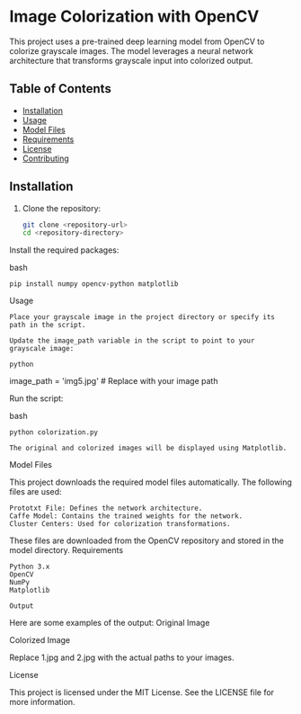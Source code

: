 # Image Colorization with OpenCV

This project uses a pre-trained deep learning model from OpenCV to colorize grayscale images. The model leverages a neural network architecture that transforms grayscale input into colorized output.

## Table of Contents
- [Installation](#installation)
- [Usage](#usage)
- [Model Files](#model-files)
- [Requirements](#requirements)
- [License](#license)
- [Contributing](#contributing)

## Installation

1. Clone the repository:
   ```bash
   git clone <repository-url>
   cd <repository-directory>


Install the required packages:

bash

    pip install numpy opencv-python matplotlib

Usage

    Place your grayscale image in the project directory or specify its path in the script.

    Update the image_path variable in the script to point to your grayscale image:

    python

image_path = 'img5.jpg'  # Replace with your image path

Run the script:

bash

    python colorization.py

    The original and colorized images will be displayed using Matplotlib.

Model Files

This project downloads the required model files automatically. The following files are used:

    Prototxt File: Defines the network architecture.
    Caffe Model: Contains the trained weights for the network.
    Cluster Centers: Used for colorization transformations.

These files are downloaded from the OpenCV repository and stored in the model directory.
Requirements

    Python 3.x
    OpenCV
    NumPy
    Matplotlib

    Output

Here are some examples of the output:
Original Image

Colorized Image

Replace 1.jpg and 2.jpg with the actual paths to your images.

License

This project is licensed under the MIT License. See the LICENSE file for more information.
